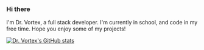 ### Hi there

I'm Dr. Vortex, a full stack developer. I'm currently in school, and code in my free time. Hope you enjoy some of my projects!

[![Dr. Vortex's GitHub stats](https://github-readme-stats.vercel.app/api?username=dr-vortex&count_private=true&show_icons=true&theme=transparent)](https://github.com/anuraghazra/github-readme-stats)


